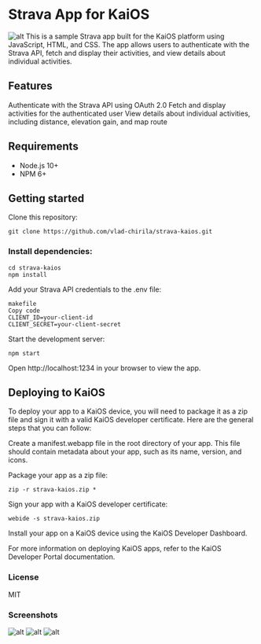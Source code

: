 # Strava App for KaiOS
![alt](https://www.linkpicture.com/q/photo_5895559551632129834_y.jpg)
This is a sample Strava app built for the KaiOS platform using JavaScript, HTML, and CSS. The app allows users to authenticate with the Strava API, fetch and display their activities, and view details about individual activities.

## Features
Authenticate with the Strava API using OAuth 2.0
Fetch and display activities for the authenticated user
View details about individual activities, including distance, elevation gain, and map route

## Requirements
* Node.js 10+
* NPM 6+

## Getting started
Clone this repository:

```` git clone https://github.com/vlad-chirila/strava-kaios.git ````

### Install dependencies:

````
cd strava-kaios
npm install
````
Add your Strava API credentials to the .env file:
````
makefile
Copy code
CLIENT_ID=your-client-id
CLIENT_SECRET=your-client-secret
````
Start the development server:

````
npm start
````
Open http://localhost:1234 in your browser to view the app.

## Deploying to KaiOS
To deploy your app to a KaiOS device, you will need to package it as a zip file and sign it with a valid KaiOS developer certificate. Here are the general steps that you can follow:

Create a manifest.webapp file in the root directory of your app. This file should contain metadata about your app, such as its name, version, and icons.

Package your app as a zip file:

````
zip -r strava-kaios.zip *
````
Sign your app with a KaiOS developer certificate:

````
webide -s strava-kaios.zip
````
Install your app on a KaiOS device using the KaiOS Developer Dashboard.

For more information on deploying KaiOS apps, refer to the KaiOS Developer Portal documentation.

### License
MIT

### Screenshots
![alt](https://www.linkpicture.com/q/photo_5895559551632129837_x.jpg)
![alt](https://www.linkpicture.com/q/photo_5895559551632129835_x.jpg)
![alt](https://www.linkpicture.com/q/photo_5895559551632129836_x.jpg)
